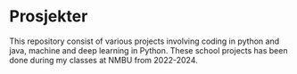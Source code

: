 # Prosjekter
This repository consist of various projects involving coding in python and java, machine and deep learning in Python.
These school projects has been done during my classes at NMBU from 2022-2024.
